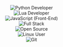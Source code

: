 <div align="center">

![Python Developer](https://img.shields.io/badge/Python_Developer-3776AB?style=flat&logo=python&logoColor=FFD43B&labelColor=1E1E1E&color=306998)  
![Lua Developer](https://img.shields.io/badge/Lua_Developer-000080?style=flat&logo=lua&logoColor=FFFFFF&labelColor=191970&color=4169E1)  
![JavaScript (Front-End)](https://img.shields.io/badge/JavaScript_(Front--End)-F7DF1E?style=flat&logo=javascript&logoColor=000000&labelColor=FFD700&color=FFA500)  
![Full Stack](https://img.shields.io/badge/Full_Stack_Developer-0A66C2?style=flat&logo=react&logoColor=61DAFB&labelColor=1E1E1E&color=282C34)  
![Open Source](https://img.shields.io/badge/Open_Source_Contributor-3DA639?style=flat&logo=github&logoColor=FFFFFF&labelColor=1E1E1E&color=006400)  
![Linux User](https://img.shields.io/badge/Linux_User-FCC624?style=flat&logo=linux&logoColor=000000&labelColor=1E1E1E&color=FF4500)  
![Git](https://img.shields.io/badge/Git-F05032?style=flat&logo=git&logoColor=FFFFFF&labelColor=1E1E1E&color=A52A2A)  
